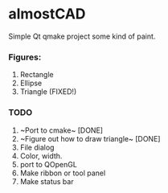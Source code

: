 # almostCAD
Simple Qt qmake project some kind of paint.

### Figures:
1. Rectangle
1. Ellipse
1. Triangle (FIXED!)

### TODO
1. ~Port to cmake~ [DONE]
1. ~Figure out how to draw triangle~ [DONE]
1. File dialog
1. Color, width.
1. port to QOpenGL
1. Make ribbon or tool panel
1. Make status bar
